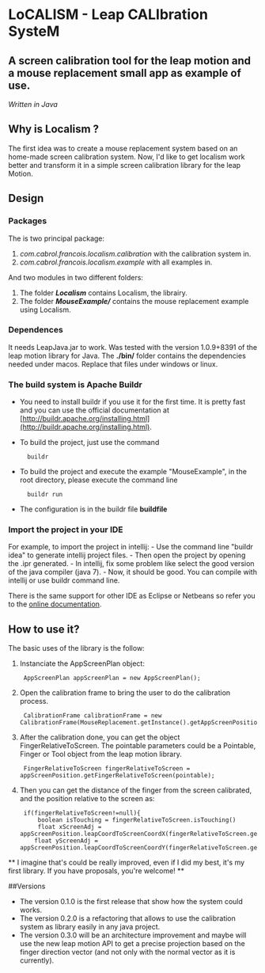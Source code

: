 LoCALISM - Leap CALIbration SysteM
==============

A screen calibration tool for the leap motion and a mouse replacement small app as example of use.
--------------

*Written in Java*

## Why is Localism ?
The first idea was to create a mouse replacement system based on an home-made screen calibration system.
Now, I'd like to get localism work better and transform it in a simple screen calibration library for the leap Motion.


## Design
### Packages
The is two principal package:
	
1. _com.cabrol.francois.localism.calibration_ with the calibration system in.
2. _com.cabrol.francois.localism.example_ with all examples in.

And two modules in two different folders:

1. The folder *__Localism__* contains Localism, the librairy.
2. The folder *__MouseExample/__* contains the mouse replacement example using Localism.

### Dependences
It needs LeapJava.jar to work. Was tested with the version 1.0.9+8391 of
the leap motion library for Java.
The __./bin/__ folder contains the dependencies needed under macos. Replace that files under windows or linux.

### The build system is Apache Buildr
- You need to install buildr if you use it for the first time. It is pretty fast and you can use the official documentation at [http://buildr.apache.org/installing.html](http://buildr.apache.org/installing.html).
- To build the project, just use the command

		buildr
		
- To build the project and execute the example "MouseExample", in the root directory, please execute the command line
		
		buildr run
		
- The configuration is in the buildr file __buildfile__

### Import the project in your IDE
For example, to import the project in intellij:
	- Use the command line "buildr idea" to generate intellij project files.
	- Then open the project by opening the .ipr generated.
	- In intellij, fix some problem like select the good version of the java compiler (java 7).
	- Now, it should be good. You can compile with intellij or use buildr command line.

There is the same support for other IDE as Eclipse or Netbeans so refer you to the [online documentation](http://buildr.apache.org/installing.html).


## How to use it?
The basic uses of the library is the follow:

1. Instanciate the AppScreenPlan object:

	
        AppScreenPlan appScreenPlan = new AppScreenPlan();

2. Open the calibration frame to bring the user to do the calibration process.

		CalibrationFrame calibrationFrame = new CalibrationFrame(MouseReplacement.getInstance().getAppScreenPosition());

3. After the calibration done, you can get the object FingerRelativeToScreen. The pointable parameters could be a Pointable, Finger or Tool object from the leap motion library.

		FingerRelativeToScreen fingerRelativeToScreen = appScreenPosition.getFingerRelativeToScreen(pointable);

4. Then you can get the distance of the finger from the screen calibrated, and the position relative to the screen as:

		if(fingerRelativeToScreen!=null){
			boolean isTouching = fingerRelativeToScreen.isTouching()
			float xScreenAdj = appScreenPosition.leapCoordToScreenCoordX(fingerRelativeToScreen.getProjectionOfFinger().getX());
           float yScreenAdj = appScreenPosition.leapCoordToScreenCoordY(fingerRelativeToScreen.getProjectionOfFinger().getY());
           
** I imagine that's could be really improved, even if I did my best, it's my first library. If you have proposals, you're welcome! **

##Versions
* The version 0.1.0 is the first release that show how the system could works.
* The version 0.2.0 is a refactoring that allows to use the calibration system as library easily in any java project.
* The version 0.3.0 will be an architecture improvement and maybe will use the new leap motion API to get a precise projection based on the finger direction vector (and not only with the normal vector as it is currently).

				

